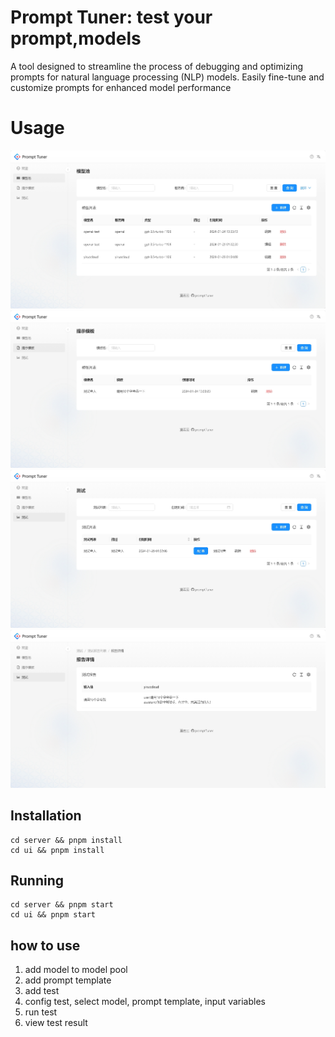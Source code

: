 # Prompt Tuner: test your prompt,models

A tool designed to streamline the process of debugging and optimizing prompts for natural language processing (NLP) models. Easily fine-tune and customize prompts for enhanced model performance

# Usage

![image](assert/model_pool_zh.png)
![image](assert/prompt_template_zh.png)
![image](assert/test_zh.png)
![image](assert/test_result_zh.png)


## Installation

```
cd server && pnpm install
cd ui && pnpm install
```

## Running

```
cd server && pnpm start
cd ui && pnpm start
```

## how to use
1. add model to model pool
2. add prompt template
3. add test
4. config test, select model, prompt template, input variables
5. run test
6. view test result

